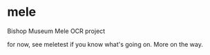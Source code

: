 # mele
Bishop Museum Mele OCR project

for now, see meletest if you know what's going on.  More on the way.
